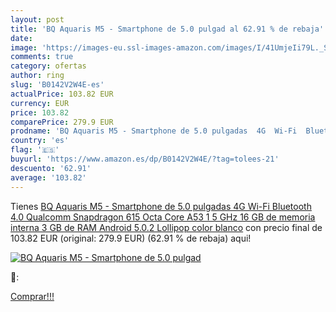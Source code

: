 ```yaml
---
layout: post
title: 'BQ Aquaris M5 - Smartphone de 5.0 pulgad al 62.91 % de rebaja'
date: 
image: 'https://images-eu.ssl-images-amazon.com/images/I/41UmjeIi79L._SL200_.jpg'
comments: true
category: ofertas
author: ring
slug: 'B0142V2W4E-es'
actualPrice: 103.82 EUR
currency: EUR
price: 103.82
comparePrice: 279.9 EUR
prodname: 'BQ Aquaris M5 - Smartphone de 5.0 pulgadas  4G  Wi-Fi  Bluetooth 4.0  Qualcomm Snapdragon 615 Octa Core A53 1 5 GHz  16 GB de memoria interna  3 GB de RAM  Android 5.0.2 Lollipop   color blanco'
country: 'es'
flag: '🇪🇸'
buyurl: 'https://www.amazon.es/dp/B0142V2W4E/?tag=tolees-21'
descuento: '62.91'
average: '103.82'
---
```


Tienes [BQ Aquaris M5 - Smartphone de 5.0 pulgadas  4G  Wi-Fi  Bluetooth 4.0  Qualcomm Snapdragon 615 Octa Core A53 1 5 GHz  16 GB de memoria interna  3 GB de RAM  Android 5.0.2 Lollipop   color blanco](https://www.amazon.es/dp/B0142V2W4E/?tag=tolees-21) con precio final de  103.82 EUR (original: 279.9 EUR) (62.91 %  de rebaja) aqui!

[![BQ Aquaris M5 - Smartphone de 5.0 pulgad](https://images-eu.ssl-images-amazon.com/images/I/41UmjeIi79L._SL200_.jpg)](https://www.amazon.es/dp/B0142V2W4E/?tag=tolees-21)

🔎:


[Comprar!!!](https://www.amazon.es/dp/B0142V2W4E/?tag=tolees-21)

